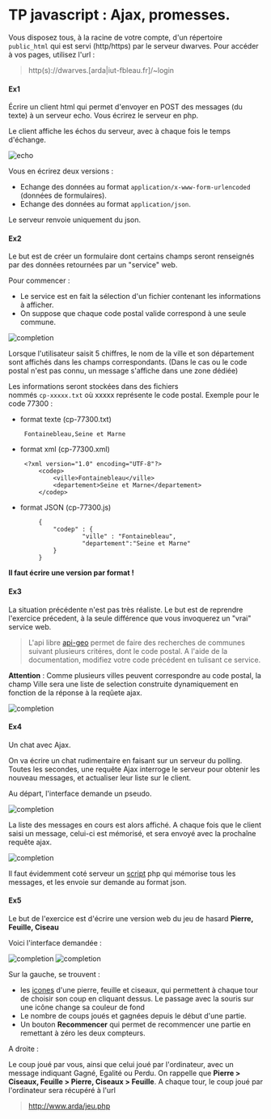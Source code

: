 # TP javascript : Ajax, promesses. 

Vous disposez tous, à la racine de votre compte, d'un répertoire `public_html` qui est servi (http/https) par le serveur dwarves. 
Pour accéder à vos pages, utilisez l'url :

> http(s)://dwarves.[arda|iut-fbleau.fr]/~login 


#### Ex1
Écrire un client html qui permet d'envoyer en POST des messages (du texte) à un serveur echo. Vous écrirez le serveur en php. 

Le client affiche les échos du serveur, avec à chaque fois le temps d'échange.

![echo](img/exo1.png?style=centerme)

Vous en écrirez deux versions :

- Echange des données au format `application/x-www-form-urlencoded` (données de formulaires).
- Echange des données au format `application/json`.

Le serveur renvoie uniquement du json.

#### Ex2
Le but est de créer un formulaire dont certains champs seront renseignés 
par des données retournées par un "service" web.

Pour commencer :

 - Le service est en fait la sélection d'un fichier contenant les informations à afficher.
 - On suppose que chaque code postal valide correspond à une seule commune.
	
![completion](img/ex2.png?style=centerme)

Lorsque l'utilisateur saisit 5 chiffres, le nom de la ville et 
son département sont affichés dans les champs correspondants. (Dans le cas ou le 
code postal n'est pas connu, un message s'affiche dans une zone dédiée)

Les informations seront stockées dans des fichiers  
nommés `cp-xxxxx.txt` où xxxxx représente le code postal. Exemple pour le code 77300 :

 - format texte (cp-77300.txt)

   ```
	Fontainebleau,Seine et Marne	
   ```

 - format xml (cp-77300.xml)

   ```
	<?xml version="1.0" encoding="UTF-8"?>
		<codep>
			<ville>Fontainebleau</ville>
			<departement>Seine et Marne</departement>
		</codep>
   ```

 - format JSON (cp-77300.js)

   ```
		{
			"codep" : {
					"ville" : "Fontainebleau",
					"departement":"Seine et Marne"
			}
		}
   ```

**Il faut écrire une version par format !**

#### Ex3 
La situation précédente n'est pas très réaliste. Le but est de reprendre l'exercice précedent, à la seule différence que vous 
invoquerez un "vrai" service web.


> L'api libre [api-geo](https://api.gouv.fr/les-api/api-geo) permet de faire des recherches de communes suivant plusieurs critéres,
> dont le code postal. A l'aide de la documentation, modifiez votre code précédent en tulisant ce service.	

 **Attention** : Comme plusieurs villes peuvent correspondre au code postal, la champ Ville sera une liste de selection construite dynamiquement en fonction de la réponse à la reqûete ajax.

![completion](img/ex2.png?style=centerme)

#### Ex4
Un chat avec Ajax.

On va écrire un chat rudimentaire en faisant sur un serveur du polling. Toutes les secondes, une requête Ajax 
interroge le serveur pour obtenir les nouveau messages, et actualiser leur liste sur le client.
	
Au départ, l'interface demande un pseudo.
	
![completion](img/chat1.png?style=centerme)

La liste des messages en cours est alors affiché. A chaque fois que le client saisi un message,
celui-ci est mémorisé, et sera envoyé avec la prochaîne requête ajax.

![completion](img/chat2.png?style=centerme)

Il faut évidemment coté serveur un [script](./ex3/php/chat.php) php qui mémorise tous les messages, et les envoie sur demande
au format json.

#### Ex5
Le but de l'exercice est d'écrire une version web du jeu de hasard **Pierre, Feuille, Ciseau**

Voici l'interface demandée :
	
![completion](img/pfcn.png)
![completion](img/pfc1n.png)

Sur la gauche, se trouvent :
 - les [icones](/img/) d'une pierre, feuille et ciseaux, qui permettent
	à chaque tour de choisir son coup en cliquant dessus. Le passage avec la souris sur une icône change sa couleur de fond
 - Le nombre de coups joués et gagnées depuis le début d'une partie.
 - Un bouton **Recommencer** qui permet de recommencer une partie en  remettant à zéro les deux compteurs.

A droite :

Le coup joué par vous, ainsi que celui joué par l'ordinateur, avec un message indiquant Gagné, Egalité ou Perdu. On rappelle
que  **Pierre > Ciseaux, Feuille >  Pierre, Ciseaux > Feuille**.
A chaque tour, le coup joué par l'ordinateur sera récupéré à l'url 
	
>http://www.arda/jeu.php
 
 
